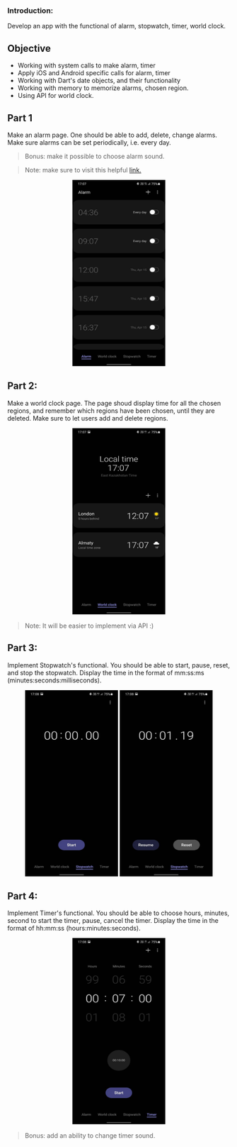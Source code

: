 ### Introduction:

Develop an app with the functional of alarm, stopwatch, timer, world clock.

## Objective

- Working with system calls to make alarm, timer
- Apply iOS and Android specific calls for alarm, timer
- Working with Dart's date objects, and their functionality
- Working with memory to memorize alarms, chosen region.
- Using API for world clock.

## Part 1

Make an alarm page. One should be able to add, delete, change alarms. Make sure alarms can be set periodically, i.e. every day.

> Bonus: make it possible to choose alarm sound.

> Note: make sure to visit this helpful [link.](https://pub.dev/packages/flutter_local_notifications)

<center>
<img src="https://github.com/alem-01/alem_public/blob/master/resources/clock.01.jpg?raw=true" style = "width: 210px !important; height: 420px !important;"/>
</center>

## Part 2:

Make a world clock page. The page shoud display time for all the chosen regions, and remember which regions have been chosen, until they are deleted. Make sure to let users add and delete regions.

<center>
<img src="https://github.com/alem-01/alem_public/blob/master/resources/clock.02.jpg?raw=true" style = "width: 210px !important; height: 420px !important;"/>
</center>

> Note: It will be easier to implement via API :)

## Part 3:

Implement Stopwatch's functional. You should be able to start, pause, reset, and stop the stopwatch. Display the time in the format of mm:ss:ms (minutes:seconds:milliseconds).


<center>
<img src="https://github.com/alem-01/alem_public/blob/master/resources/clock.03.jpg?raw=true" style = "width: 210px !important; height: 420px !important;"/>

<img src="https://github.com/alem-01/alem_public/blob/master/resources/clock.04.jpg?raw=true" style = "width: 210px !important; height: 420px !important;"/>
</center>

## Part 4:

Implement Timer's functional. You should be able to choose hours, minutes, second to start the timer, pause, cancel the timer. Display the time in the format of hh:mm:ss (hours:minutes:seconds).

<center>
<img src="https://github.com/alem-01/alem_public/blob/master/resources/clock.05.jpg?raw=true" style = "width: 210px !important; height: 420px !important;"/>
</center>

> Bonus: add an ability to change timer sound.
